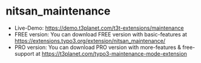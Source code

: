 # nitsan_maintenance

- Live-Demo: https://demo.t3planet.com/t3t-extensions/maintenance
- FREE version: You can download FREE version with basic-features at https://extensions.typo3.org/extension/nitsan_maintenance/
- PRO version: You can download PRO version with more-features & free-support at https://t3planet.com/typo3-maintenance-mode-extension
